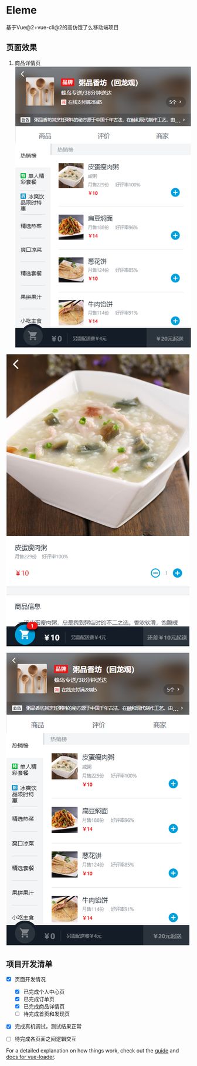 # Eleme
基于Vue@2+vue-cli@2的高仿饿了么移动端项目

## 页面效果
1. 商品详情页
![商品详情页](./resource/README/detail.png "模型预览")

![商品详情页](./resource/README/shopDetail.png "模型预览")

![商品详情页](./resource/README/detail.png "模型预览")

## 项目开发清单

- [x] 页面开发情况
  - [x] 已完成个人中心页
  - [x] 已完成订单页
  - [x] 已完成商品详情页
  - [ ] 待完成首页和发现页
- [x] 完成真机调试，测试结果正常
- [ ] 待完成各页面之间逻辑交互



For a detailed explanation on how things work, check out the [guide](http://vuejs-templates.github.io/webpack/) and [docs for vue-loader](http://vuejs.github.io/vue-loader).
